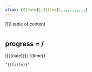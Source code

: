 ```yaml
---
alias: [{{date}},{{time}},,,,,,,,,,,]
---
```

[[]]
table of content
```toc
```
## progress = /
[[{{date}}]] {{time}}

```query
"{{title}}"
```